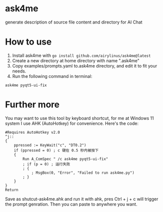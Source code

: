 # ask4me
generate description of source file content and directory for AI Chat


# How to use

1. Install ask4me with `go install github.com/airylinus/ask4me@latest`
2. Create a new directory at home directory with name ".ask4me"
3. Copy examples/prompts.yaml to.ask4me directory, and edit it to fit your needs.
4. Run the following command in terminal:
```
ask4me pyqt5-ui-fix
```

# Further more

You may want to use this tool by keyboard shortcut, for me at Windows 11 system I use AHK (AutoHotkey) for convenience. Here's the code:

```
#Requires AutoHotkey v2.0
^j::
{
    ppressed := KeyWait("c", "DT0.2")
    if (ppressed = 0) ; c 键在 0.5 秒内被按下
    {
        Run A_ComSpec " /c ask4me pyqt5-ui-fix"
        ; if (p = 0) ; 运行失败
        ; {
            ; MsgBox(0, "Error", "Failed to run ask4me.py")
        ; }
    }
}
Return
```

Save as shutcut-ask4me.ahk and run it with ahk, pres Ctrl + j + c will trigger the prompt genration. Then you can paste to anywhere you want.
